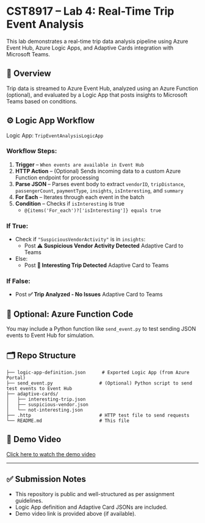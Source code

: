 <!-- 

Repo link:
https://github.com/degu0055/Lab-4-Real-Time-Trip-Event-Analysis


ChatGPT:
https://chatgpt.com/c/68883c5e-6850-8001-b904-fad3c71dec17

JSON:
https://chatgpt.com/c/68886f49-c814-8001-9bc2-56a55b39a774

Sample Data:
https://chatgpt.com/c/688ae0ff-59b4-8001-87d2-886d536754cc


Parse JSON step:
{
  "type": "array",
  "items": {
    "type": "object",
    "properties": {
      "vendorID": {
        "type": "string"
      },
      "tripDistance": {
        "type": "number"
      },
      "passengerCount": {
        "type": "integer"
      },
      "paymentType": {
        "type": "string"
      },
      "insights": {
        "type": "array",
        "items": {
          "type": "string"
        }
      },
      "isInteresting": {
        "type": "boolean"
      },
      "summary": {
        "type": "string"
      }
    },
    "required": [
      "isInteresting"
    ]
  }
}

If else JSON card:
{
  "type": "AdaptiveCard",
  "body": [
    {
      "type": "TextBlock",
      "text": "@{if(contains(items('For_each')?['insights'], 'SuspiciousVendorActivity'), '⚠️ Suspicious Vendor Activity Detected', '🚨 Interesting Trip Detected')}",
      "weight": "Bolder",
      "size": "Large",
      "color": "Attention"
    },
    {
      "type": "FactSet",
      "facts": [
        { "title": "Vendor", "value": "@{items('For_each')?['vendorID']}" },
        { "title": "Distance (mi)", "value": "@{items('For_each')?['tripDistance']}" },
        { "title": "Passengers", "value": "@{items('For_each')?['passengerCount']}" },
        { "title": "Payment", "value": "@{items('For_each')?['paymentType']}" },
        { "title": "Insights", "value": "@{join(items('For_each')?['insights'], ', ')}" }
      ]
    }
  ],
  "actions": [],
  "version": "1.2"
}

 -->

 # CST8917 – Lab 4: Real-Time Trip Event Analysis

This lab demonstrates a real-time trip data analysis pipeline using Azure Event Hub, Azure Logic Apps, and Adaptive Cards integration with Microsoft Teams.

## 📌 Overview

Trip data is streamed to Azure Event Hub, analyzed using an Azure Function (optional), and evaluated by a Logic App that posts insights to Microsoft Teams based on conditions.

## ⚙️ Logic App Workflow

Logic App: `TripEventAnalysisLogicApp`

### Workflow Steps:
1. **Trigger** – `When events are available in Event Hub`
2. **HTTP Action** – (Optional) Sends incoming data to a custom Azure Function endpoint for processing
3. **Parse JSON** – Parses event body to extract `vendorID`, `tripDistance`, `passengerCount`, `paymentType`, `insights`, `isInteresting`, and `summary`
4. **For Each** – Iterates through each event in the batch
5. **Condition** – Checks if `isInteresting` is true  
   - `@{items('For_each')?['isInteresting']} equals true`

### If True:
- Check if `"SuspiciousVendorActivity"` is in `insights`:
  - Post **⚠️ Suspicious Vendor Activity Detected** Adaptive Card to Teams  
- Else:
  - Post **🚨 Interesting Trip Detected** Adaptive Card to Teams

### If False:
- Post **✅ Trip Analyzed - No Issues** Adaptive Card to Teams

## 🧠 Optional: Azure Function Code

You may include a Python function like `send_event.py` to test sending JSON events to Event Hub for simulation.

## 🗂️ Repo Structure

```
├── logic-app-definition.json      # Exported Logic App (from Azure Portal)
├── send_event.py                 # (Optional) Python script to send test events to Event Hub
├── adaptive-cards/
│   ├── interesting-trip.json
│   ├── suspicious-vendor.json
│   └── not-interesting.json
├── .http                         # HTTP test file to send requests
└── README.md                     # This file
```

## 🎥 Demo Video

[Click here to watch the demo video](https://drive.google.com/file/d/1G3u5Q_dQBcJ8-IjJlraqmEPmrl2vgBvZ/view?usp=sharing)


---

## ✅ Submission Notes

- This repository is public and well-structured as per assignment guidelines.
- Logic App definition and Adaptive Card JSONs are included.
- Demo video link is provided above (if available).